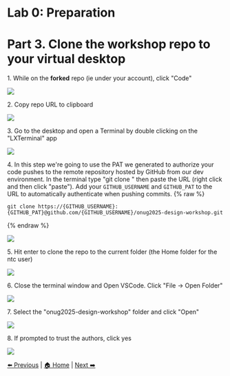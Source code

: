 # Lab 0: Preparation
# Part 3. Clone the workshop repo to your virtual desktop


1\. While on the **forked** repo (ie under your account), click "Code"

![](https://ajeuwbhvhr.cloudimg.io/https://colony-recorder.s3.amazonaws.com/files/2025-10-19/87dd3905-7b43-454d-b25d-e7f2bd8e7c8e/ascreenshot.jpeg?tl_px=698,418&br_px=3450,1957&force_format=jpeg&q=100&width=1120.0&wat=1&wat_opacity=0.7&wat_gravity=northwest&wat_url=https://colony-recorder.s3.us-west-1.amazonaws.com/images/watermarks/FB923C_standard.png&wat_pad=830,89)


2\. Copy repo URL to clipboard

![](https://ajeuwbhvhr.cloudimg.io/https://colony-recorder.s3.amazonaws.com/files/2025-10-19/ca236621-ba6c-48a3-9d81-57c294929f72/ascreenshot.jpeg?tl_px=693,447&br_px=3445,1986&force_format=jpeg&q=100&width=1120.0&wat=1&wat_opacity=0.7&wat_gravity=northwest&wat_url=https://colony-recorder.s3.us-west-1.amazonaws.com/images/watermarks/FB923C_standard.png&wat_pad=820,244)


3\. Go to the desktop and open a Terminal by double clicking on the "LXTerminal" app

![](https://ajeuwbhvhr.cloudimg.io/https://colony-recorder.s3.amazonaws.com/files/2025-10-19/6ccc1e13-0fb2-430e-b88f-7d9b496d2a91/ascreenshot.jpeg?tl_px=0,0&br_px=2752,1538&force_format=jpeg&q=100&width=1120.0&wat=1&wat_opacity=0.7&wat_gravity=northwest&wat_url=https://colony-recorder.s3.us-west-1.amazonaws.com/images/watermarks/FB923C_standard.png&wat_pad=8,66)


4\. In this step we're going to use the PAT we generated to authorize your code pushes to the remote repository hosted by GitHub from our dev environment. In the terminal type "git clone " then paste the URL (right click and then click "paste"). Add your `GITHUB_USERNAME` and `GITHUB_PAT` to the URL to automatically authenticate when pushing commits.
{% raw %}
```
git clone https://{GITHUB_USERNAME}:{GITHUB_PAT}@github.com/{GITHUB_USERNAME}/onug2025-design-workshop.git
```
{% endraw %}

![](https://ajeuwbhvhr.cloudimg.io/https://colony-recorder.s3.amazonaws.com/files/2025-10-19/ab92675d-feef-4cad-a9ff-2279c00f8441/ascreenshot.jpeg?tl_px=862,510&br_px=3614,2049&force_format=jpeg&q=100&width=1120.0&wat=1&wat_opacity=0.7&wat_gravity=northwest&wat_url=https://colony-recorder.s3.us-west-1.amazonaws.com/images/watermarks/FB923C_standard.png&wat_pad=1353,135)


5\. Hit enter to clone the repo to the current folder (the Home folder for the ntc user)

![](https://ajeuwbhvhr.cloudimg.io/https://colony-recorder.s3.amazonaws.com/files/2025-10-19/639db730-44db-4eed-bd7e-6ec7925ea503/ascreenshot.jpeg?tl_px=850,514&br_px=3602,2053&force_format=jpeg&q=100&width=1120.0&wat=1&wat_opacity=0.7&wat_gravity=northwest&wat_url=https://colony-recorder.s3.us-west-1.amazonaws.com/images/watermarks/FB923C_standard.png&wat_pad=1346,237)


6\. Close the terminal window and Open VSCode. Click "File -> Open Folder"

![](https://ajeuwbhvhr.cloudimg.io/https://colony-recorder.s3.amazonaws.com/files/2025-10-19/c7dcf9ae-56c2-4090-a3b9-51e2596b6ca1/ascreenshot.jpeg?tl_px=0,0&br_px=2752,1538&force_format=jpeg&q=100&width=1120.0&wat=1&wat_opacity=0.7&wat_gravity=northwest&wat_url=https://colony-recorder.s3.us-west-1.amazonaws.com/images/watermarks/FB923C_standard.png&wat_pad=102,117)


7\. Select the "onug2025-design-workshop" folder and click "Open"

![](https://ajeuwbhvhr.cloudimg.io/https://colony-recorder.s3.amazonaws.com/files/2025-10-19/6ce5cce2-e0e3-4a02-baa8-c6d4a76a5933/ascreenshot.jpeg?tl_px=878,814&br_px=3630,2353&force_format=jpeg&q=100&width=1120.0&wat=1&wat_opacity=0.7&wat_gravity=northwest&wat_url=https://colony-recorder.s3.us-west-1.amazonaws.com/images/watermarks/FB923C_standard.png&wat_pad=917,488)


8\. If prompted to trust the authors, click yes

![](https://ajeuwbhvhr.cloudimg.io/https://colony-recorder.s3.amazonaws.com/files/2025-10-19/dc70c899-4e6a-4c41-958f-2346a9ded57f/ascreenshot.jpeg?tl_px=753,552&br_px=3505,2091&force_format=jpeg&q=100&width=1120.0&wat=1&wat_opacity=0.7&wat_gravity=northwest&wat_url=https://colony-recorder.s3.us-west-1.amazonaws.com/images/watermarks/FB923C_standard.png&wat_pad=738,374)


[⬅️ Previous](./01.fork_the_workshop_repo_to_your_github_account.md) | [🏠 Home](index.md) | [Next ➡️](./03.start_nautobot.md)
